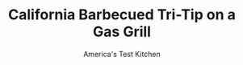 ---
layout: ../../layouts/MarkdownPostLayout.astro
title: California Barbecued Tri-Tip on a Gas Grill
author: America's Test Kitchen
pubDate: 2023-03-15
description: "Grilled barbecue tri-tip often results in a charred exterior and very rare center. We focused on cooking the outside less and the inside more."
image_url: https://res.cloudinary.com/hksqkdlah/image/upload/ar_1:1,c_fill,dpr_2.0,f_auto,fl_lossy.progressive.strip_profile,g_faces:auto,q_auto:low,w_344/1879_sfs-jj07-opn-4c-tritipsteak3
tags: ["Main Courses","Beef","Grilling & Barbecue","Cookbook Collection","Cook's Country TV"]
calories: 1827
protein: 30
carbohydrates: 1
fats: 
fiber: 
ingredients: ["1 , tri-tip roast (about 2 pounds), trimmed","6 , garlic cloves, minced","2 tablespoons, olive oil","3/4 teaspoon, salt","2 cups, wood chips, preferably oak","1 teaspoon, pepper","3/4 teaspoon, garlic salt"]
serves: 6
time: "45 minutes, plus 1 hour marinating and 20 minutes resting"
instructions: ["Pat roast dry with paper towels. Using fork, prick roast about 20 times on each side. Combine garlic, oil, and salt and rub over roast. Cover with plastic wrap and refrigerate for 1 hour or up to 24 hours.","Soak wood chips in bowl of water to cover for 15 minutes, seal in foil packet, and place over primary burner. Turn all burners to high and close the lid, keeping grill covered until wood chips begin to smoke heavily, about 15 minutes. Scrape cooking grate clean.","Using paper towels, wipe garlic paste off roast. Rub pepper and garlic salt all over meat. Place roast on side of grate opposite primary burner and grill, covered, until well browned, about 5 minutes per side. Leave primary burner on high and turn all other burners off; cook until roast registers about 130 degrees (for medium-rare), about 20 minutes. Rest and slice as directed."]
nutrition: ["486 mg Potassium","278 mg Phosphorus","45 mg Calcium","2 mg Iron","32 mg Magnesium","367 mg Sodium","5 mg Zinc","18 g Fat","9 mg Niacin (B3)","10 g Monounsaturated","1 g Polyunsaturated","100 mg Cholesterol","5 g Saturated","16 µg Folate (food)","5 µg Vitamin K","104 g Water","1 g Carbs","16 µg Folate equivalent (total)","30 g Protein","1 mg Vitamin E","1 µg Vitamin B12","304 kcal Energy","1827 calories"]
notes: "If you cant find tri-tip, bottom round is an acceptable alternative. The traditional accompaniments to tri-tip are Santa Maria Salsa and California Barbecued Beans."
---